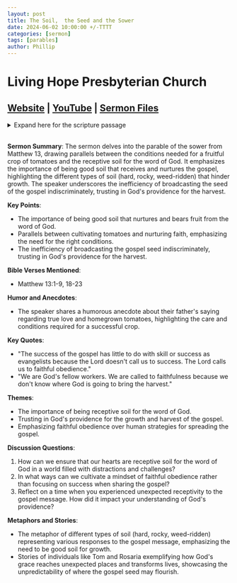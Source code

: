 ```yaml
---
layout: post
title: The Soil,  the Seed and the Sower
date: 2024-06-02 10:00:00 +/-TTTT
categories: [sermon]
tags: [parables]
author: Phillip
---
```


# Living Hope Presbyterian Church 

## [Website](https://www.livinghopepresbyterian.org/) | [YouTube](https://www.youtube.com/@LivingHopePresbyterianChurch) | [Sermon Files](https://github.com/jobian-ai/LHP-Sermons/tree/main/sermons/2024/24-06-02)

<details closed>
  <summary>Expand here for the scripture passage</summary>
<br/><br/><i>Matthew 13: 1 That same day Jesus went out of the house and sat beside the sea. 2 And great crowds gathered about him, so that he got into a boat and sat down. And the whole crowd stood on the beach. 3 And he told them many things in parables, saying: “A sower went out to sow. 4 And as he sowed, some seeds fell along the path, and the birds came and devoured them. 5 Other seeds fell on rocky ground, where they did not have much soil, and immediately they sprang up, since they had no depth of soil, 6 but when the sun rose they were scorched. And since they had no root, they withered away. 7 Other seeds fell among thorns, and the thorns grew up and choked them. 8 Other seeds fell on good soil and produced grain, some a hundredfold, some sixty, some thirty. 9 He who has ears, let him hear.”
<br/><br/>
<br/><br/>
18 “Hear then the parable of the sower: 19 When anyone hears the word of the kingdom and does not understand it, the evil one comes and snatches away what has been sown in his heart. This is what was sown along the path. 20 As for what was sown on rocky ground, this is the one who hears the word and immediately receives it with joy, 21 yet he has no root in himself, but endures for a while, and when tribulation or persecution arises on account of the word, immediately he falls away. 22 As for what was sown among thorns, this is the one who hears the word, but the cares of the world and the deceitfulness of riches choke the word, and it proves unfruitful. 23 As for what was sown on good soil, this is the one who hears the word and understands it. He indeed bears fruit and yields, in one case a hundredfold, in another sixty, and in another thirty.”
<br/><br/></i>
ESV: The Holy Bible, English Standard Version ©2011 Crossway Bibles, a division of Good News Publishers.  All rights reserved.
<br/><br/>
</details>
<br/>

**Sermon Summary**:
The sermon delves into the parable of the sower from Matthew 13, drawing parallels between the conditions needed for a fruitful crop of tomatoes and the receptive soil for the word of God. It emphasizes the importance of being good soil that receives and nurtures the gospel, highlighting the different types of soil (hard, rocky, weed-ridden) that hinder growth. The speaker underscores the inefficiency of broadcasting the seed of the gospel indiscriminately, trusting in God's providence for the harvest.

**Key Points**:
- The importance of being good soil that nurtures and bears fruit from the word of God.
- Parallels between cultivating tomatoes and nurturing faith, emphasizing the need for the right conditions.
- The inefficiency of broadcasting the gospel seed indiscriminately, trusting in God's providence for the harvest.

**Bible Verses Mentioned**:
- Matthew 13:1-9, 18-23

**Humor and Anecdotes**:
- The speaker shares a humorous anecdote about their father's saying regarding true love and homegrown tomatoes, highlighting the care and conditions required for a successful crop.

**Key Quotes**:
- "The success of the gospel has little to do with skill or success as evangelists because the Lord doesn't call us to success. The Lord calls us to faithful obedience."
- "We are God's fellow workers. We are called to faithfulness because we don't know where God is going to bring the harvest."

**Themes**:
- The importance of being receptive soil for the word of God.
- Trusting in God's providence for the growth and harvest of the gospel.
- Emphasizing faithful obedience over human strategies for spreading the gospel.

**Discussion Questions**:
1. How can we ensure that our hearts are receptive soil for the word of God in a world filled with distractions and challenges?
2. In what ways can we cultivate a mindset of faithful obedience rather than focusing on success when sharing the gospel?
3. Reflect on a time when you experienced unexpected receptivity to the gospel message. How did it impact your understanding of God's providence?

**Metaphors and Stories**:
- The metaphor of different types of soil (hard, rocky, weed-ridden) representing various responses to the gospel message, emphasizing the need to be good soil for growth.
- Stories of individuals like Tom and Rosaria exemplifying how God's grace reaches unexpected places and transforms lives, showcasing the unpredictability of where the gospel seed may flourish.

